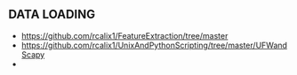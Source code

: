 ## DATA LOADING

* https://github.com/rcalix1/FeatureExtraction/tree/master
* https://github.com/rcalix1/UnixAndPythonScripting/tree/master/UFWandScapy
* 
